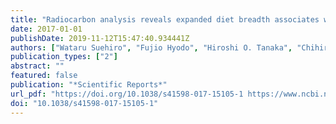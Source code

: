 ```yaml
---
title: "Radiocarbon analysis reveals expanded diet breadth associates with the invasion of a predatory ant"
date: 2017-01-01
publishDate: 2019-11-12T15:47:40.934441Z
authors: ["Wataru Suehiro", "Fujio Hyodo", "Hiroshi O. Tanaka", "Chihiro Himuro", "Tomoyuki Yokoi", "Shigeto Dobata", "Benoit Guénard", "Robert R. Dunn", "Edward L. Vargo", "Kazuki Tsuji", "Kenji Matsuura"]
publication_types: ["2"]
abstract: ""
featured: false
publication: "*Scientific Reports*"
url_pdf: "https://doi.org/10.1038/s41598-017-15105-1 https://www.ncbi.nlm.nih.gov/pmc/articles/PMC5670172/pdf/41598_2017_Article_15105.pdf"
doi: "10.1038/s41598-017-15105-1"
---
```


